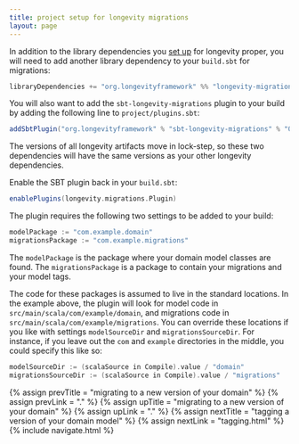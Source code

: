 ```yaml
---
title: project setup for longevity migrations
layout: page
---
```


In addition to the library dependencies you [set up](../prelims/project-setup.html) for longevity
proper, you will need to add another library dependency to your `build.sbt` for migrations:

```scala
libraryDependencies += "org.longevityframework" %% "longevity-migrations" % "0.26.0"
```

You will also want to add the `sbt-longevity-migrations` plugin to your build by adding the
following line to `project/plugins.sbt`:

```scala
addSbtPlugin("org.longevityframework" % "sbt-longevity-migrations" % "0.26.0")
```

The versions of all longevity artifacts move in lock-step, so these two dependencies will have the
same versions as your other longevity dependencies.

Enable the SBT plugin back in your `build.sbt`:

```scala
enablePlugins(longevity.migrations.Plugin)
```

The plugin requires the following two settings to be added to your build:

```scala
modelPackage := "com.example.domain"
migrationsPackage := "com.example.migrations"
```

The `modelPackage` is the package where your domain model classes are found. The `migrationsPackage`
is a package to contain your migrations and your model tags.

The code for these packages is assumed to live in the standard locations. In the example above,
the plugin will look for model code in `src/main/scala/com/example/domain`, and migrations code in
`src/main/scala/com/example/migrations`. You can override these locations if you like with settings
`modelSourceDir` and `migrationsSourceDir`. For instance, if you leave out the `com` and `example`
directories in the middle, you could specify this like so:

```scala
modelSourceDir := (scalaSource in Compile).value / "domain"
migrationsSourceDir := (scalaSource in Compile).value / "migrations"
```

{% assign prevTitle = "migrating to a new version of your domain" %}
{% assign prevLink  = "." %}
{% assign upTitle   = "migrating to a new version of your domain" %}
{% assign upLink    = "." %}
{% assign nextTitle = "tagging a version of your domain model" %}
{% assign nextLink  = "tagging.html" %}
{% include navigate.html %}
